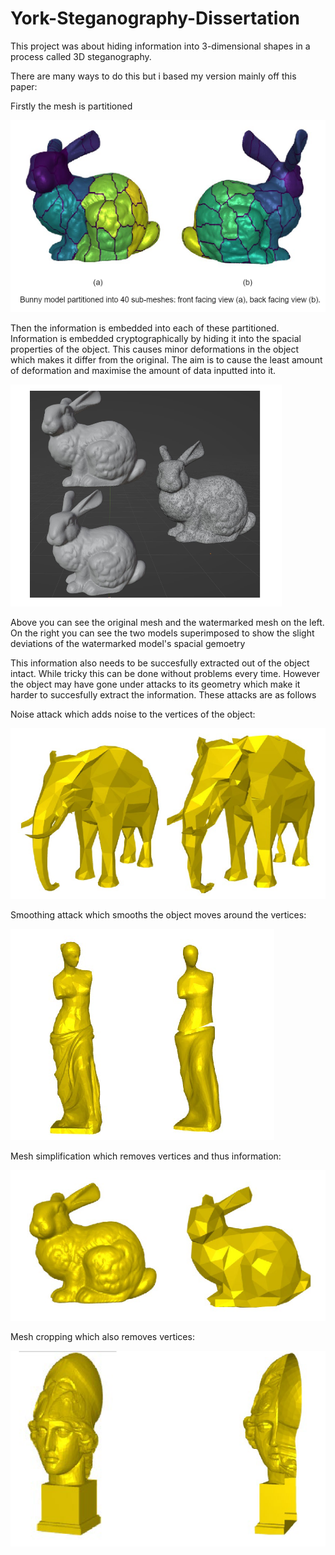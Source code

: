 # York-Steganography-Dissertation

This project was about hiding information into 3-dimensional shapes in a process called 3D steganography.

There are many ways to do this but i based my version mainly off this paper:


Firstly the mesh is partitioned

![My Image](images/partition.png)

Then the information is embedded into each of these partitioned.
Information is embedded cryptographically by hiding it into the spacial properties of the object.
This causes minor deformations in the object which makes it differ from the original.
The aim is to cause the least amount of deformation and maximise the amount of data inputted into it.

![My Image](images/bunny.png)

Above you can see the original mesh and the watermarked mesh on the left.
On the right you can see the two models superimposed to show the slight deviations of the watermarked model's spacial gemoetry 


This information also needs to be succesfully extracted out of the object intact.
While tricky this can be done without problems every time.
However the object may have gone under attacks to its geometry which make it harder to succesfully extract the information.
These attacks are as follows

Noise attack which adds noise to the vertices of the object:

![My Image](images/elephant.png)

Smoothing attack which smooths the object moves around the vertices:

![My Image](images/venus.png)

Mesh simplification which removes vertices and thus information:

![My Image](images/simple.png)

Mesh cropping which also removes vertices:

![My Image](images/crop.png)





